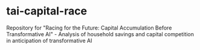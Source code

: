 # tai-capital-race
Repository for "Racing for the Future: Capital Accumulation Before Transformative AI" - Analysis of household savings and capital competition in anticipation of transformative AI
